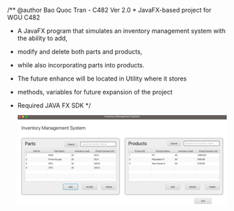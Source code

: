 /** @author Bao Quoc Tran - C482 Ver 2.0  * JavaFX-based project for WGU C482  
* A JavaFX program that simulates an inventory management system with the ability to add,
* modify and delete both parts and products,  
* while also incorporating parts into products.
* The future enhance will be located in Utility where it stores
* methods, variables for future expansion of the project
* Required JAVA FX SDK */

  <img src="main.png" alt="alt text" title="Main" />

